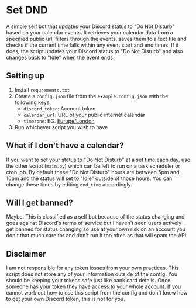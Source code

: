 # Set DND

A simple self bot that updates your Discord status to "Do Not Disturb" based on your calendar events. It retrieves your calendar data from a specified public url, filters through the events, saves them to a text file and checks if the current time falls within any event start and end times. If it does, the script updates your Discord status to "Do Not Disturb" and also changes back to "Idle" when the event ends.

## Setting up

1. Install `requrements.txt`
2. Create a `config.json` file from the `example.config.json` with the following keys:
     - `discord_token`: Account token
     - `calendar_url`: URL of your public internet calendar
     - `timezone`: EG. [Europe/London](https://timezonedb.com/time-zones)
3. Run whichever script you wish to have

## What if I don't have a calendar?

If you want to set your status to "Do Not Disturb" at a set time each day, use the other script (`main.py`) which can be left to run on a task scheduler or cron job. By default these "Do Not Disturb" hours are between 5pm and 10pm and the status will set to "Idle" outside of those hours. You can change these times by editing `dnd_time` accordingly.

## Will I get banned?

Maybe. This is classified as a self bot because of the status changing and goes against Discord's terms of service but I haven't seen users actively get banned for status changing so use at your own risk on an account you don't that much care for and don't run it too often as that will spam the API.

## Disclaimer

I am not responsible for any token losses from your own practices. This script does not store any of your information outside of the config. You should be keeping your tokens safe just like bank card details. Once someone has your token they have access to your whole account. If you cannot work out how to use this script from the config and don't know how to get your own Discord token, this is not for you.
